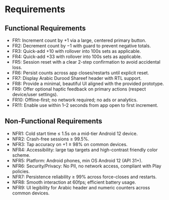 # Requirements

## Functional Requirements
- FR1: Increment count by +1 via a large, centered primary button.
- FR2: Decrement count by −1 with guard to prevent negative totals.
- FR3: Quick-add +10 with rollover into 100s sets as applicable.
- FR4: Quick-add +33 with rollover into 100s sets as applicable.
- FR5: Session reset with a clear 2-step confirmation to avoid accidental loss.
- FR6: Persist counts across app closes/restarts until explicit reset.
- FR7: Display Arabic Durood Shareef header with RTL support.
- FR8: Provide a minimal, beautiful UI aligned with the provided prototype.
- FR9: Offer optional haptic feedback on primary actions (respect device/user settings).
- FR10: Offline-first; no network required; no ads or analytics.
- FR11: Enable use within 1–2 seconds from app open to first increment.

## Non-Functional Requirements
- NFR1: Cold start time ≤ 1.5s on a mid-tier Android 12 device.
- NFR2: Crash-free sessions ≥ 99.5%.
- NFR3: Tap accuracy on +1 ≥ 98% on common devices.
- NFR4: Accessibility: large tap targets and high-contrast friendly color scheme.
- NFR5: Platform: Android phones, min OS Android 12 (API 31+).
- NFR6: Security/Privacy: No PII, no network access, compliant with Play policies.
- NFR7: Persistence reliability ≥ 99% across force-closes and restarts.
- NFR8: Smooth interaction at 60fps; efficient battery usage.
- NFR9: UI legibility for Arabic header and numeric counters across common devices.
